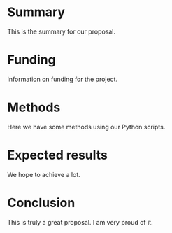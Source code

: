 # Summary

This is the summary for our proposal.

# Funding

Information on funding for the project.

# Methods

Here we have some methods using our Python scripts.

# Expected results

We hope to achieve a lot.

# Conclusion

This is truly a great proposal. I am very proud of it.
